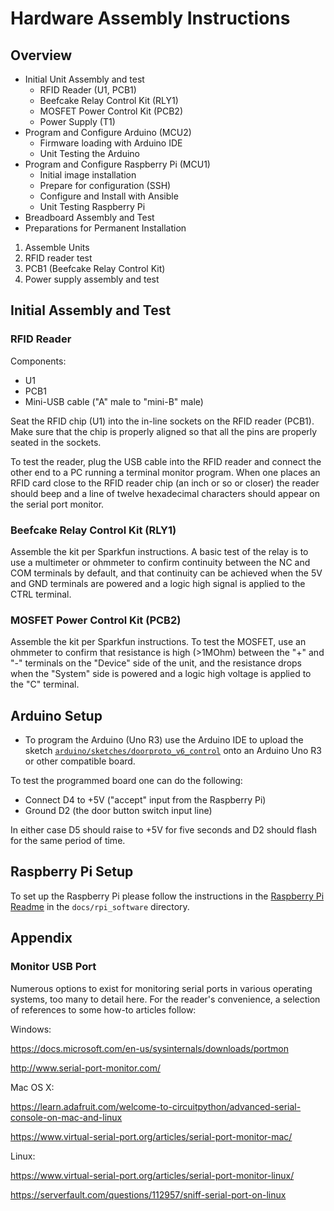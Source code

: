 
# Hardware Assembly Instructions

## Overview

* Initial Unit Assembly and test
  * RFID Reader (U1, PCB1)
  * Beefcake Relay Control Kit (RLY1)
  * MOSFET Power Control Kit (PCB2)
  * Power Supply (T1)
* Program and Configure Arduino (MCU2)
  * Firmware loading with Arduino IDE
  * Unit Testing the Arduino
* Program and Configure Raspberry Pi (MCU1)
  * Initial image installation
  * Prepare for configuration (SSH)
  * Configure and Install with Ansible
  * Unit Testing Raspberry Pi
* Breadboard Assembly and Test
* Preparations for Permanent Installation
1. Assemble Units
1. RFID reader test
2. PCB1 (Beefcake Relay Control Kit)
1. Power supply assembly and test

## Initial Assembly and Test

### RFID Reader

Components:
* U1
* PCB1
* Mini-USB cable ("A" male to "mini-B" male)

Seat the RFID chip (U1) into the in-line sockets on the RFID reader (PCB1).
Make sure that the chip is properly aligned so that all the pins are
properly seated in the sockets.

To test the reader, plug the USB cable into the RFID reader and connect the
other end to a PC running a terminal monitor program.  When one places an
RFID card close to the RFID reader chip (an inch or so or closer) the reader
should beep and a line of twelve hexadecimal characters should appear on
the serial port monitor.

### Beefcake Relay Control Kit (RLY1)

Assemble the kit per Sparkfun instructions.  A basic test of the relay is
to use a multimeter or ohmmeter to confirm continuity between the NC and COM
terminals by default, and that continuity can be achieved when the 5V and GND
terminals are powered and a logic high signal is applied to the CTRL terminal.

### MOSFET Power Control Kit (PCB2)

Assemble the kit per Sparkfun instructions.  To test the MOSFET, use an ohmmeter
to confirm that resistance is high (>1MOhm) between the "+" and "-" terminals
on the "Device" side of the unit, and the resistance drops when the "System"
side is powered and a logic high voltage is applied to the "C" terminal.

## Arduino Setup

* To program the Arduino (Uno R3) use the Arduino IDE to upload the sketch [`arduino/sketches/doorproto_v6_control`](arduino/sketches/doorproto_v6_control/doorproto_v6_control.ino) onto an Arduino Uno R3 or other compatible board.

To test the programmed board one can do the following:

* Connect D4 to +5V ("accept" input from the Raspberry Pi)
* Ground D2 (the door button switch input line)

In either case D5 should raise to +5V for five seconds and D2 should flash for the same period of time.

## Raspberry Pi Setup

To set up the Raspberry Pi please follow the instructions in the [Raspberry Pi Readme](docs/rpi_software/README.md) in the `docs/rpi_software`
directory.

## Appendix

### Monitor USB Port

Numerous options to exist for monitoring serial ports in various operating
systems, too many to detail here.  For the reader's convenience, a selection
of references to some how-to articles follow:

Windows:

  https://docs.microsoft.com/en-us/sysinternals/downloads/portmon

  http://www.serial-port-monitor.com/

Mac OS X:

  https://learn.adafruit.com/welcome-to-circuitpython/advanced-serial-console-on-mac-and-linux

  https://www.virtual-serial-port.org/articles/serial-port-monitor-mac/

Linux:

  https://www.virtual-serial-port.org/articles/serial-port-monitor-linux/

  https://serverfault.com/questions/112957/sniff-serial-port-on-linux
